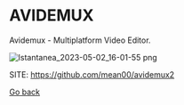 # AVIDEMUX

 Avidemux - Multiplatform Video Editor.
 
 ![Istantanea_2023-05-02_16-01-55 png](https://user-images.githubusercontent.com/88724353/235691024-7d2939aa-d6a1-4850-b2f5-687818899ac3.jpg)

 SITE: https://github.com/mean00/avidemux2

 [Go back](https://portable-linux-apps.github.io/apps.html)
